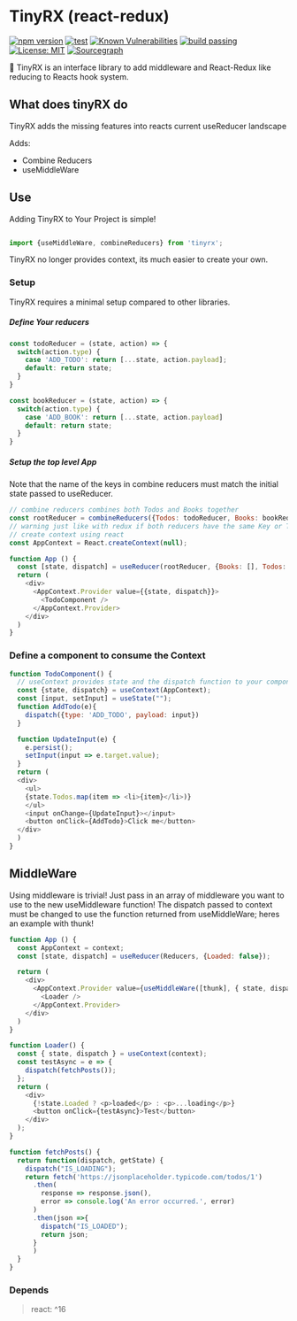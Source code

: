 # TinyRX (react-redux)

[![npm version](https://badge.fury.io/js/tinyrx.svg)](https://badge.fury.io/js/tinyrx)
[![test](https://david-dm.org/stevendixondev/tinyrx.svg)](https://david-dm.org/stevendixondev/tinyrx)
[![Known Vulnerabilities](https://snyk.io/test/github/stevendixondev/tinyrx/badge.svg)](https://snyk.io/test/github/stevendixondev/tinyrx)
[![build passing](https://travis-ci.com/StevenDixonDev/tinyrx.svg?branch=master)](https://travis-ci.com/StevenDixonDev/tinyrx)
[![License: MIT](https://img.shields.io/badge/License-MIT-yellow.svg)](https://opensource.org/licenses/MIT)
[![Sourcegraph](https://sourcegraph.com/github.com/StevenDixonDev/tinyrx/-/badge.svg)](https://sourcegraph.com/github.com/StevenDixonDev/tinyrx?badge)

:pill: TinyRX is an interface library to add middleware and React-Redux like reducing to Reacts hook system.

## What does tinyRX do

TinyRX adds the missing features into reacts current useReducer landscape

Adds: 

- Combine Reducers
- useMiddleWare

## Use

Adding TinyRX to Your Project is simple!

```JavaScript

import {useMiddleWare, combineReducers} from 'tinyrx';

```

TinyRX no longer provides context, its much easier to create your own.

### Setup

TinyRX requires a minimal setup compared to other libraries.

##### Define Your reducers

```JavaScript
const todoReducer = (state, action) => {
  switch(action.type) {
    case 'ADD_TODO': return [...state, action.payload];
    default: return state;
  }
}

const bookReducer = (state, action) => {
  switch(action.type) {
    case 'ADD_BOOK': return [...state, action.payload]
    default: return state;
  }
}
```

##### Setup the top level App

Note that the name of the keys in combine reducers must match the initial state passed to useReducer.

```JavaScript
// combine reducers combines both Todos and Books together
const rootReducer = combineReducers({Todos: todoReducer, Books: bookReducer});
// warning just like with redux if both reducers have the same Key or Type both will be affected
// create context using react
const AppContext = React.createContext(null);

function App () {
  const [state, dispatch] = useReducer(rootReducer, {Books: [], Todos: []});
  return (
    <div>
      <AppContext.Provider value={{state, dispatch}}>
        <TodoComponent />
      </AppContext.Provider>
    </div>
  )
}
```

### Define a component to consume the Context

```JavaScript
function TodoComponent() {
  // useContext provides state and the dispatch function to your components
  const {state, dispatch} = useContext(AppContext);
  const [input, setInput] = useState("");
  function AddTodo(e){
    dispatch({type: 'ADD_TODO', payload: input})
  }

  function UpdateInput(e) {
    e.persist();
    setInput(input => e.target.value);
  }
  return (
  <div>
    <ul>
    {state.Todos.map(item => <li>{item}</li>)}
    </ul>
    <input onChange={UpdateInput}></input>
    <button onClick={AddTodo}>Click me</button>
  </div>
  )
}
```

## MiddleWare

Using middleware is trivial! Just pass in an array of middleware you want to use to the new useMiddleware function!
The dispatch passed to context must be changed to use the function returned from useMiddleWare; heres an example with thunk!

```JavaScript
function App () {
  const AppContext = context;
  const [state, dispatch] = useReducer(Reducers, {Loaded: false});

  return (
    <div>
      <AppContext.Provider value={useMiddleWare([thunk], { state, dispatch })}>
        <Loader />
      </AppContext.Provider>
    </div>
  )
}

function Loader() {
  const { state, dispatch } = useContext(context);
  const testAsync = e => {
    dispatch(fetchPosts());
  };
  return (
    <div>
      {!state.Loaded ? <p>loaded</p> : <p>...loading</p>}
      <button onClick={testAsync}>Test</button>
    </div>
  );
}

function fetchPosts() {
  return function(dispatch, getState) {
    dispatch("IS_LOADING");
    return fetch('https://jsonplaceholder.typicode.com/todos/1')
      .then(
        response => response.json(),
        error => console.log('An error occurred.', error)
      )
      .then(json =>{
        dispatch("IS_LOADED");
        return json;
      }
      )
  }
}

```

### Depends

 > react: ^16